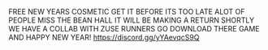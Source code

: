 FREE NEW YEARS COSMETIC GET IT BEFORE ITS TOO LATE ALOT OF PEOPLE MISS THE BEAN HALL IT WILL BE MAKING A RETURN SHORTLY WE HAVE A COLLAB WITH ZUSE RUNNERS GO DOWNLOAD THERE GAME AND HAPPY NEW YEAR! https://discord.gg/yYAevqcS9Q
